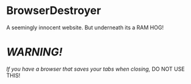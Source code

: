# BrowserDestroyer
A seemingly innocent website. But underneath its a RAM HOG!
# *WARNING!*
*If you have a browser that saves your tabs when closing,* DO NOT USE THIS!
